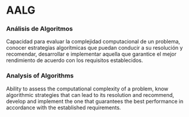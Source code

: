 # AALG
### Análisis de Algoritmos
Capacidad para evaluar la complejidad computacional de un problema, conocer estrategias algorítmicas que puedan conducir a su resolución y recomendar, desarrollar e implementar aquella que garantice el mejor rendimiento de acuerdo con los requisitos establecidos.
### Analysis of Algorithms
Ability to assess the computational complexity of a problem, know algorithmic strategies that can lead to its resolution and recommend, develop and implement the one that guarantees the best performance in accordance with the established requirements.
